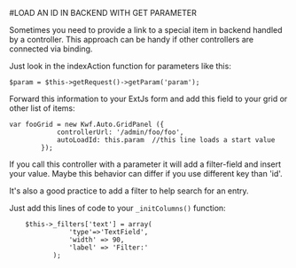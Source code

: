 #LOAD AN ID IN BACKEND WITH GET PARAMETER

Sometimes you need to provide a link to a special item in backend handled by a controller. This approach can be handy if other controllers are connected via binding.

Just look in the indexAction function for parameters like this:

`$param = $this->getRequest()->getParam('param');`

Forward this information to your ExtJs form and add this field to your grid or other list of items:

    var fooGrid = new Kwf.Auto.GridPanel ({
                controllerUrl: '/admin/foo/foo',
                autoLoadId: this.param  //this line loads a start value
            });
            
            
If you call this controller with a parameter it will add a filter-field and insert your value. Maybe this behavior can differ if you use different key than 'id'.

It's also a good practice to add a filter to help search for an entry.

Just add this lines of code to your `_initColumns()` function:     
       
        $this->_filters['text'] = array(
                   'type'=>'TextField',
                   'width' => 90,
                   'label' => 'Filter:'
               );